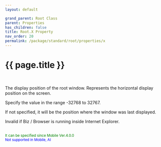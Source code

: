 ```yaml
---
layout: default

grand_parent: Root Class
parent: Properties
has_children: false
title: Root.X Property
nav_order: 20
permalink: /package/standard/root/properties/x
---
```

# {{ page.title }}
<br>

The display position of the root window. Represents the horizontal display position on the screen.

Specify the value in the range -32768 to 32767.

 

If not specified, it will be the position where the window was last displayed.

 

Invalid if Biz / Browser is running inside Internet Explorer.

<br><small><span style="color:green">It can be specified since Mobile Ver.4.0.0</span></small>
<br><small><span style="color:blue">Not supported in Mobile, AI</span></small>